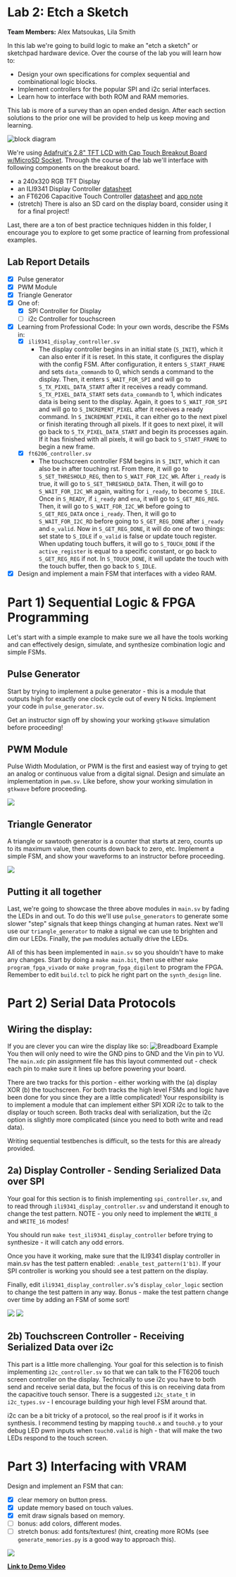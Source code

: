 # Lab 2: Etch a Sketch

**Team Members:** Alex Matsoukas, Lila Smith

In this lab we're going to build logic to make an "etch a sketch" or sketchpad hardware device. Over the course of the lab you will learn how to:
* Design your own specifications for complex sequential and combinational logic blocks.
* Implement controllers for the popular SPI and i2c serial interfaces.
* Learn how to interface with both ROM and RAM memories.

This lab is more of a survey than an open ended design. After each section solutions to the prior one will be provided to help us keep moving and learning.

![block diagram](docs/lab2-block-diagram.png)

We're using [Adafruit's 2.8" TFT LCD with Cap Touch Breakout Board w/MicroSD Socket](https://www.adafruit.com/product/2090). Through the course of the lab we'll interface with following components on the breakout board.
- a 240x320 RGB TFT Display
- an ILI9341 Display Controller [datasheet](https://cdn-shop.adafruit.com/datasheets/ILI9341.pdf)
- an FT6206 Capacitive Touch Controller [datasheet](https://cdn-shop.adafruit.com/datasheets/FT6x06+Datasheet_V0.1_Preliminary_20120723.pdf) and [app note](https://cdn-shop.adafruit.com/datasheets/FT6x06_AN_public_ver0.1.3.pdf)
- (stretch) There is also an SD card on the display board, consider using it for a final project!

Last, there are a ton of best practice techniques hidden in this folder, I encourage you to explore to get some practice of learning from professional examples.

## Lab Report Details
- [X] Pulse generator
- [X] PWM Module
- [X] Triangle Generator
- [X] One of:
    - [X] SPI Controller for Display
    - [ ] i2c Controller for touchscreen
- [X] Learning from Professional Code: In your own words, describe the FSMs in:
    - [X] `ili9341_display_controller.sv`
        - The display controller begins in an initial state (`S_INIT`), which it can also enter if it is reset. In this state, it configures the display with the config FSM. After configuration, it enters `S_START_FRAME` and sets `data_commandb` to 0, which sends a command to the display. Then, it enters `S_WAIT_FOR_SPI` and will go to `S_TX_PIXEL_DATA_START` after it receives a ready command. `S_TX_PIXEL_DATA_START` sets `data_commandb` to 1, which indicates data is being sent to the display. Again, it goes to `S_WAIT_FOR_SPI` and will go to `S_INCREMENT_PIXEL` after it receives a ready command. In `S_INCREMENT_PIXEL`, it can either go to the next pixel or finish iterating through all pixels. If it goes to next pixel, it will go back to `S_TX_PIXEL_DATA_START` and begin its processes again. If it has finished with all pixels, it will go back to `S_START_FRAME` to begin a new frame.
    - [X] `ft6206_controller.sv`
        - The touchscreen controller FSM begins in `S_INIT`, which it can also be in after touching rst. From there, it will go to `S_SET_THRESHOLD_REG`, then to `S_WAIT_FOR_I2C_WR`. After `i_ready` is true, it will go to `S_SET_THRESHOLD_DATA`. Then, it will go to `S_WAIT_FOR_I2C_WR` again, waiting for `i_ready`, to become `S_IDLE`. Once in `S_READY`, if `i_ready` and `ena`, it will go to `S_GET_REG_REG`. Then, it will go to `S_WAIT_FOR_I2C_WR` before going to `S_GET_REG_DATA` once `i_ready`. Then, it will go to `S_WAIT_FOR_I2C_RD` before going to `S_GET_REG_DONE` after `i_ready` and `o_valid`. Now in `S_GET_REG_DONE`, it will do one of two things: set state to `S_IDLE` if `o_valid` is false or update touch register. When updating touch buffers, it will go to `S_TOUCH_DONE` if the `active_register` is equal to a specific constant, or go back to `S_GET_REG_REG` if not. In `S_TOUCH_DONE`, it will update the touch with the touch buffer, then go back to `S_IDLE`.
        
- [X] Design and implement a main FSM that interfaces with a video RAM.

# Part 1) Sequential Logic & FPGA Programming
Let's start with a simple example to make sure we all have the tools working and can effectively design, simulate, and synthesize combination logic and simple FSMs.

## Pulse Generator
Start by trying to implement a pulse generator - this is a module that outputs high for exactly one clock cycle out of every N ticks. Implement your code in `pulse_generator.sv`.

Get an instructor sign off by showing your working `gtkwave` simulation before proceeding!

## PWM Module
Pulse Width Modulation, or PWM is the first and easiest way of trying to get an analog or continuous value from a digital signal. Design and simulate an implementation in `pwm.sv`. Like before, show your working simulation in `gtkwave` before proceeding.

![](docs/pwm_diagram.png)

## Triangle Generator
A triangle or sawtooth generator is a counter that starts at zero, counts up to its maximum value, then counts down back to zero, etc. Implement a simple FSM, and show your waveforms to an instructor before proceeding.

![](docs/triangle_and_pulse_diagram.jpg)

## Putting it all together
Last, we're going to showcase the three above modules in `main.sv` by fading the LEDs in and out. To do this we'll use `pulse_generators` to generate some slower "step" signals that keep things changing at human rates. Next we'll use our `triangle_generator` to make a signal we can use to brighten and dim our LEDs. Finally, the `pwm` modules actually drive the LEDs.

All of this has been implemented in `main.sv` so you shouldn't have to make any changes. Start by doing a `make main.bit`, then use either `make program_fpga_vivado` or `make program_fpga_digilent` to program the FPGA. Remember to edit `build.tcl` to pick he right part on the `synth_design` line.

# Part 2) Serial Data Protocols

## Wiring the display:
If you are clever you can wire the display like so:
![Breadboard Example](docs/breadboard-example.jpg)
You then will only need to wire the GND pins to GND and the Vin pin to VU. The `main.xdc` pin assignment file has this layout commented out - check each pin to make sure it lines up before powering your board.

There are two tracks for this portion - either working with the (a) display XOR (b) the touchscreen. For both tracks the high level FSMs and logic have been done for you since they are a little complicated! Your responsibility is to implement a module that can implement either SPI XOR i2c to talk to the display or touch screen. Both tracks deal with serialization, but the i2c option is slightly more complicated (since you need to both write and read data).  

Writing sequential testbenches is difficult, so the tests for this are already provided.


## 2a) Display Controller - Sending Serialized Data over SPI
Your goal for this section is to finish implementing `spi_controller.sv`, and to read through `ili9341_display_controller.sv` and understand it enough to change the test pattern. NOTE - you only need to implement the `WRITE_8` and `WRITE_16` modes! 

You should run `make test_ili9341_display_controller` before trying to synthesize - it will catch any odd errors. 

Once you have it working, make sure that the ILI9341 display controller in main.sv has the test pattern enabled: `.enable_test_pattern(1'b1)`. If your SPI controller is working you should see a test pattern on the display. 

Finally, edit `ili9341_display_controller.sv`'s `display_color_logic` section to change the test pattern in any way. Bonus - make the test pattern change over time by adding an FSM of some sort!

![](docs/spi_controller_state_machine.jpg)
![](docs/test_pattern.jpg)

## 2b) Touchscreen Controller - Receiving Serialized Data over i2c
This part is a little more challenging. 
Your goal for this selection is to finish implementing `i2c_controller.sv` so that we can talk to the FT6206 touch screen controller on the display. Technically to use i2c you have to both send and receive serial data, but the focus of this is on receiving data from the capacitive touch sensor. There is a suggested `i2c_state_t` in `i2c_types.sv` - I encourage building your high level FSM around that. 

i2c can be a bit tricky of a protocol, so the real proof is if it works in synthesis. I recommend testing by mapping `touch0.x` and `touch0.y` to your debug LED pwm inputs when `touch0.valid` is high - that will make the two LEDs respond to the touch screen.

# Part 3) Interfacing with VRAM
Design and implement an FSM that can:
- [X] clear memory on button press.
- [X] update memory based on touch values.
- [X] emit draw signals based on memory.
- [ ] bonus: add colors, different modes.
- [ ] stretch bonus: add fonts/textures! (hint, creating more ROMs (see `generate_memories.py` is a good way to approach this).

![](docs/main_state_machine.jpg)

[**Link to Demo Video**](https://youtube.com/shorts/mXD6tAiJ33g?feature=share)